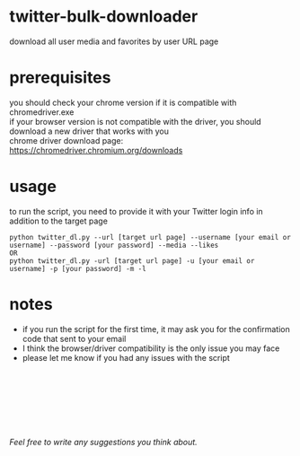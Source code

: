 # twitter-bulk-downloader
download all user media and favorites by user URL page

# prerequisites 
you should check your chrome version if it is compatible with chromedriver.exe
<br>
if your browser version is not compatible with the driver, you should download a new driver that works with you
<br>
chrome driver download page: https://chromedriver.chromium.org/downloads

# usage
to run the script, you need to provide it with your Twitter login info in addition to the target page
```
python twitter_dl.py --url [target url page] --username [your email or username] --password [your password] --media --likes
OR
python twitter_dl.py -url [target url page] -u [your email or username] -p [your password] -m -l
```

# notes
- if you run the script for the first time, it may ask you for the confirmation code that sent to your email
- I think the browser/driver compatibility is the only issue you may face
- please let me know if you had any issues with the script


<br><br><br><br><br><br><br>
*Feel free to write any suggestions you think about.*
